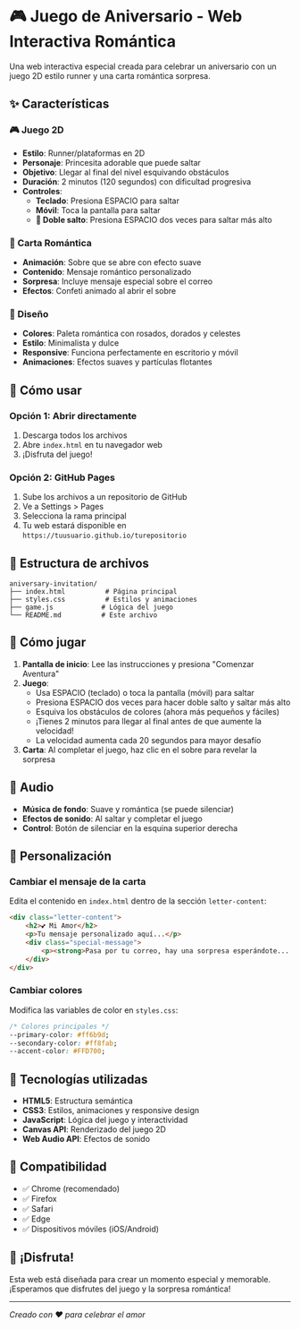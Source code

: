 # 🎮 Juego de Aniversario - Web Interactiva Romántica

Una web interactiva especial creada para celebrar un aniversario con un juego 2D estilo runner y una carta romántica sorpresa.

## ✨ Características

### 🎮 Juego 2D
- **Estilo**: Runner/plataformas en 2D
- **Personaje**: Princesita adorable que puede saltar
- **Objetivo**: Llegar al final del nivel esquivando obstáculos
- **Duración**: 2 minutos (120 segundos) con dificultad progresiva
- **Controles**: 
  - **Teclado**: Presiona ESPACIO para saltar
  - **Móvil**: Toca la pantalla para saltar
  - **💫 Doble salto**: Presiona ESPACIO dos veces para saltar más alto

### 💌 Carta Romántica
- **Animación**: Sobre que se abre con efecto suave
- **Contenido**: Mensaje romántico personalizado
- **Sorpresa**: Incluye mensaje especial sobre el correo
- **Efectos**: Confeti animado al abrir el sobre

### 🎨 Diseño
- **Colores**: Paleta romántica con rosados, dorados y celestes
- **Estilo**: Minimalista y dulce
- **Responsive**: Funciona perfectamente en escritorio y móvil
- **Animaciones**: Efectos suaves y partículas flotantes

## 🚀 Cómo usar

### Opción 1: Abrir directamente
1. Descarga todos los archivos
2. Abre `index.html` en tu navegador web
3. ¡Disfruta del juego!

### Opción 2: GitHub Pages
1. Sube los archivos a un repositorio de GitHub
2. Ve a Settings > Pages
3. Selecciona la rama principal
4. Tu web estará disponible en `https://tuusuario.github.io/turepositorio`

## 📁 Estructura de archivos

```
aniversary-invitation/
├── index.html          # Página principal
├── styles.css          # Estilos y animaciones
├── game.js            # Lógica del juego
└── README.md          # Este archivo
```

## 🎯 Cómo jugar

1. **Pantalla de inicio**: Lee las instrucciones y presiona "Comenzar Aventura"
2. **Juego**: 
   - Usa ESPACIO (teclado) o toca la pantalla (móvil) para saltar
   - Presiona ESPACIO dos veces para hacer doble salto y saltar más alto
   - Esquiva los obstáculos de colores (ahora más pequeños y fáciles)
   - ¡Tienes 2 minutos para llegar al final antes de que aumente la velocidad!
   - La velocidad aumenta cada 20 segundos para mayor desafío
3. **Carta**: Al completar el juego, haz clic en el sobre para revelar la sorpresa

## 🎵 Audio

- **Música de fondo**: Suave y romántica (se puede silenciar)
- **Efectos de sonido**: Al saltar y completar el juego
- **Control**: Botón de silenciar en la esquina superior derecha

## 💝 Personalización

### Cambiar el mensaje de la carta
Edita el contenido en `index.html` dentro de la sección `letter-content`:

```html
<div class="letter-content">
    <h2>💕 Mi Amor</h2>
    <p>Tu mensaje personalizado aquí...</p>
    <div class="special-message">
        <p><strong>Pasa por tu correo, hay una sorpresa esperándote... ❤️</strong></p>
    </div>
</div>
```

### Cambiar colores
Modifica las variables de color en `styles.css`:

```css
/* Colores principales */
--primary-color: #ff6b9d;
--secondary-color: #ff8fab;
--accent-color: #FFD700;
```

## 🌟 Tecnologías utilizadas

- **HTML5**: Estructura semántica
- **CSS3**: Estilos, animaciones y responsive design
- **JavaScript**: Lógica del juego y interactividad
- **Canvas API**: Renderizado del juego 2D
- **Web Audio API**: Efectos de sonido

## 📱 Compatibilidad

- ✅ Chrome (recomendado)
- ✅ Firefox
- ✅ Safari
- ✅ Edge
- ✅ Dispositivos móviles (iOS/Android)

## 🎉 ¡Disfruta!

Esta web está diseñada para crear un momento especial y memorable. ¡Esperamos que disfrutes del juego y la sorpresa romántica!

---

*Creado con ❤️ para celebrar el amor* 